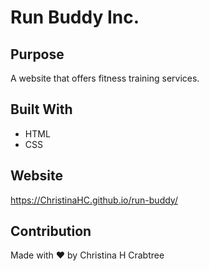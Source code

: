 # Run Buddy Inc.
## Purpose
A website that offers fitness training services.

## Built With
* HTML
* CSS

## Website
https://ChristinaHC.github.io/run-buddy/

## Contribution
Made with ❤️ by Christina H Crabtree
